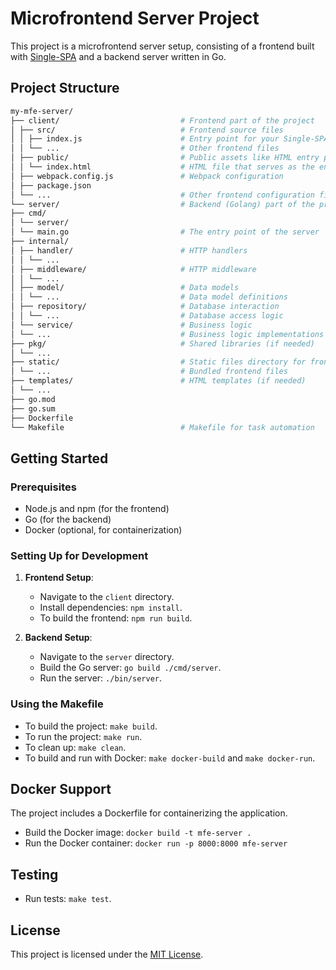 # Microfrontend Server Project

This project is a microfrontend server setup, consisting of a frontend built
with [Single-SPA](https://single-spa.js.org/) and a backend server written in Go.

## Project Structure

```bash
my-mfe-server/
├── client/                           # Frontend part of the project
│ ├── src/                            # Frontend source files
│ │ ├── index.js                      # Entry point for your Single-SPA config
│ │ └── ...                           # Other frontend files
│ ├── public/                         # Public assets like HTML entry point
│ │ └── index.html                    # HTML file that serves as the entry point
│ ├── webpack.config.js               # Webpack configuration
│ ├── package.json
│ └── ...                             # Other frontend configuration files
└── server/                           # Backend (Golang) part of the project
├── cmd/
│ └── server/
│ └── main.go                         # The entry point of the server
├── internal/
│ ├── handler/                        # HTTP handlers
│ │ └── ...
│ ├── middleware/                     # HTTP middleware
│ │ └── ...
│ ├── model/                          # Data models
│ │ └── ...                           # Data model definitions
│ ├── repository/                     # Database interaction
│ │ └── ...                           # Database access logic
│ └── service/                        # Business logic
│ └── ...                             # Business logic implementations
├── pkg/                              # Shared libraries (if needed)
│ └── ...
├── static/                           # Static files directory for frontend assets
│ └── ...                             # Bundled frontend files
├── templates/                        # HTML templates (if needed)
│ └── ...
├── go.mod
├── go.sum
├── Dockerfile
└── Makefile                          # Makefile for task automation
```

## Getting Started

### Prerequisites

- Node.js and npm (for the frontend)
- Go (for the backend)
- Docker (optional, for containerization)

### Setting Up for Development

1. **Frontend Setup**:

   - Navigate to the `client` directory.
   - Install dependencies: `npm install`.
   - To build the frontend: `npm run build`.

2. **Backend Setup**:
   - Navigate to the `server` directory.
   - Build the Go server: `go build ./cmd/server`.
   - Run the server: `./bin/server`.

### Using the Makefile

- To build the project: `make build`.
- To run the project: `make run`.
- To clean up: `make clean`.
- To build and run with Docker: `make docker-build` and `make docker-run`.

## Docker Support

The project includes a Dockerfile for containerizing the application.

- Build the Docker image: `docker build -t mfe-server .`
- Run the Docker container: `docker run -p 8000:8000 mfe-server`

## Testing

- Run tests: `make test`.

## License

This project is licensed under the [MIT License](LICENSE).
